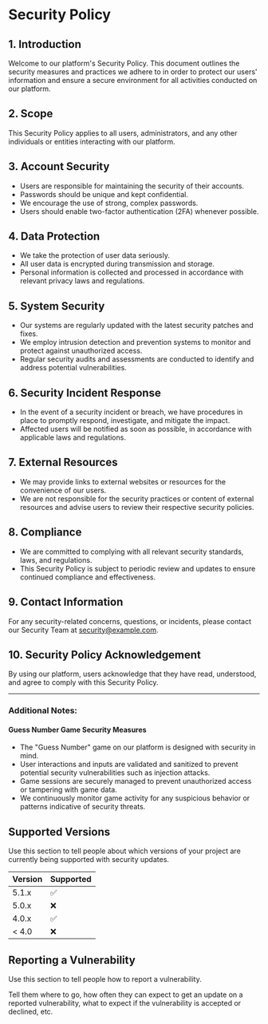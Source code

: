 
# Security Policy

## 1. Introduction

Welcome to our platform's Security Policy. This document outlines the security measures and practices we adhere to in order to protect our users' information and ensure a secure environment for all activities conducted on our platform.

## 2. Scope

This Security Policy applies to all users, administrators, and any other individuals or entities interacting with our platform.

## 3. Account Security

- Users are responsible for maintaining the security of their accounts.
- Passwords should be unique and kept confidential. 
- We encourage the use of strong, complex passwords.
- Users should enable two-factor authentication (2FA) whenever possible.

## 4. Data Protection

- We take the protection of user data seriously.
- All user data is encrypted during transmission and storage.
- Personal information is collected and processed in accordance with relevant privacy laws and regulations.

## 5. System Security

- Our systems are regularly updated with the latest security patches and fixes.
- We employ intrusion detection and prevention systems to monitor and protect against unauthorized access.
- Regular security audits and assessments are conducted to identify and address potential vulnerabilities.

## 6. Security Incident Response

- In the event of a security incident or breach, we have procedures in place to promptly respond, investigate, and mitigate the impact.
- Affected users will be notified as soon as possible, in accordance with applicable laws and regulations.

## 7. External Resources

- We may provide links to external websites or resources for the convenience of our users.
- We are not responsible for the security practices or content of external resources and advise users to review their respective security policies.

## 8. Compliance

- We are committed to complying with all relevant security standards, laws, and regulations.
- This Security Policy is subject to periodic review and updates to ensure continued compliance and effectiveness.

## 9. Contact Information

For any security-related concerns, questions, or incidents, please contact our Security Team at [security@example.com](mailto:security@example.com).

## 10. Security Policy Acknowledgement

By using our platform, users acknowledge that they have read, understood, and agree to comply with this Security Policy.

---

### Additional Notes:

#### Guess Number Game Security Measures

- The "Guess Number" game on our platform is designed with security in mind.
- User interactions and inputs are validated and sanitized to prevent potential security vulnerabilities such as injection attacks.
- Game sessions are securely managed to prevent unauthorized access or tampering with game data.
- We continuously monitor game activity for any suspicious behavior or patterns indicative of security threats.
## Supported Versions

Use this section to tell people about which versions of your project are
currently being supported with security updates.

| Version | Supported          |
| ------- | ------------------ |
| 5.1.x   | :white_check_mark: |
| 5.0.x   | :x:                |
| 4.0.x   | :white_check_mark: |
| < 4.0   | :x:                |

## Reporting a Vulnerability

Use this section to tell people how to report a vulnerability.

Tell them where to go, how often they can expect to get an update on a
reported vulnerability, what to expect if the vulnerability is accepted or
declined, etc.
